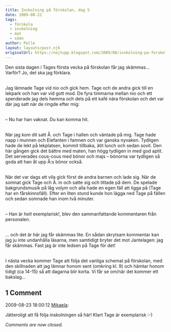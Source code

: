 ```yaml
---
title: Inskolning på förskolan, dag 5
date: 2009-08-22
tags: 
  - förskola
  - inskolning
  - mat
  - sömn	
author: Pelle
layout: layouts/post.njk
originalUrl: https://nejtupp.blogspot.com/2009/08/inskolning-pa-forskolan-dag-5.html
---
```


Den sista dagen i Tages första vecka på förskolan får jag skämmas... Varför? Jo, det ska jag förklara.
<br><br>

Jag lämnade Tage vid nio och gick hem. Tage och de andra gick till en lekpark och han var vid gott mod. De fyra timmarna mellan nio och ett spenderade jag dels hemma och dels på ett kafé nära förskolan och det var där jag satt när de ringde efter mig:
<br><br>

– Nu har han vaknat. Du kan komma hit.
<br><br>

När jag kom dit satt Å. och Tage i hallen och väntade på mig. Tage hade napp i munnen och Elefanten i famnen och var ganska nyvaken. Tydligen hade de lekt på lekplatsen, kommit tillbaka, ätit lunch och sedan sovit. Den här gången gick det bättre med maten, han högg tydligen in med god aptit. Det serverades cous-cous med bönor och majs – bönorna var tydligen så goda att han åt upp Å:s bönor också.
<br><br>

När det var dags att vila gick först de andra barnen och lade sig. När de somnat gick Tage och Å. in och satte sig och tittade på dem. De spelade bakgrundsmusik på låg volym och alla hade en egen fäll att ligga på (Tage har en fårskinnsfäll). Efter en liten stund kunde hon lägga ned Tage på fällen och sedan somnade han inom två minuter.
<br><br>

– Han är *helt* exemplarisk!, blev den sammanfattande kommentaren från personalen.
<br><br>

... och det är här jag får skämmas lite. En sådan skrytsam kommentar kan jag ju inte undanhålla läsarna, men samtidigt bryter det mot Jantelagen: jag får skämmas. Fast jag är inte ledsen på Tage för det!
<br><br>

I nästa vecka kommer Tage att följa det vanliga schemat på förskolan, med den skillnaden att jag lämnar honom sent (omkring kl. 9) och hämtar honom tidigt (ca 14-15) så att dagarna blir korta. Vi får se om/när det kommer ett bakslag...

<div class="comments">
	<div class="comments-header"><h2>1 Comment</h2></div>
	<div class="comments-body">
			<div class="comment" id="comment-6790783476776847791">
				<p class="comment-header">
					<date datetime="2009-08-23T18:00:12.298+02:00">2009-08-23 18:00:12</date> 
					<a href="https://www.blogger.com/profile/01053182570637311119" rel="nofollow">Mikaela</a>:
				</p>
				<div class="comment-content"><p>Jätteroligt att få följa inskolningen så här! Klart Tage är exemplarisk :-)</p></div>
				<div class="comment-footer"></div>
			</div></div>
	<p class="comments-footer"><em>Comments are now closed.</em></p>
</div>